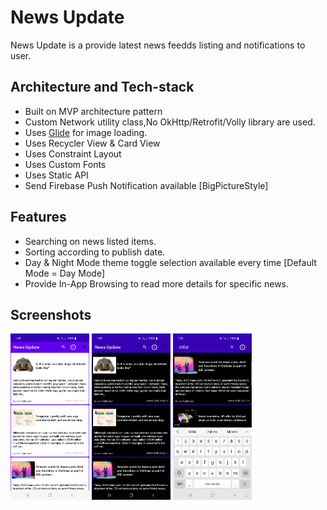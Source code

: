 <h1>News Update</h1>

News Update is a provide latest news feedds listing and notifications to user.

## Architecture and Tech-stack

* Built on MVP architecture pattern
* Custom Network utility class,No OkHttp/Retrofit/Volly library are used.
* Uses [Glide](https://github.com/bumptech/glide) for image loading.
* Uses Recycler View & Card View
* Uses Constraint Layout
* Uses Custom Fonts
* Uses Static API
* Send Firebase Push Notification available [BigPictureStyle]

## Features
* Searching on news listed items.
* Sorting according to publish date.
* Day & Night Mode theme toggle selection available every time [Default Mode = Day Mode]
* Provide In-App Browsing to read more details for specific news.

## Screenshots
<img src="https://github.com/rahulsinghfaujdar/NewsDetail/blob/main/screenshots/Screenshot_20221006_130541.png" width="25%"></img> <img src="https://github.com/rahulsinghfaujdar/NewsDetail/blob/main/screenshots/Screenshot_20221006_130620.png" width="25%"></img> <img src="https://github.com/rahulsinghfaujdar/NewsDetail/blob/main/screenshots/Screenshot_20221006_130653.png" width="25%"></img>

